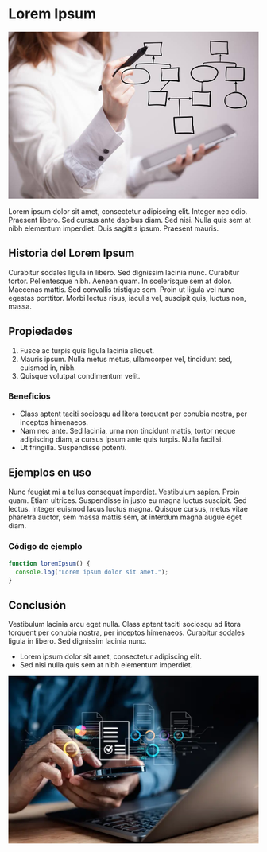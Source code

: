 # Lorem Ipsum

![Portada](https://github.com/Metrio-ai/metrio-blogposts/blob/main/lorem-ipsum/img/businessoptimization-service.jpg?raw=true)

Lorem ipsum dolor sit amet, consectetur adipiscing elit. Integer nec odio. Praesent libero. Sed cursus ante dapibus diam. Sed nisi. Nulla quis sem at nibh elementum imperdiet. Duis sagittis ipsum. Praesent mauris.

## Historia del Lorem Ipsum

Curabitur sodales ligula in libero. Sed dignissim lacinia nunc. Curabitur tortor. Pellentesque nibh. Aenean quam. In scelerisque sem at dolor. Maecenas mattis. Sed convallis tristique sem. Proin ut ligula vel nunc egestas porttitor. Morbi lectus risus, iaculis vel, suscipit quis, luctus non, massa.

## Propiedades

  1. Fusce ac turpis quis ligula lacinia aliquet.  
  2. Mauris ipsum. Nulla metus metus, ullamcorper vel, tincidunt sed, euismod in, nibh.  
  3. Quisque volutpat condimentum velit.  

### Beneficios

  - Class aptent taciti sociosqu ad litora torquent per conubia nostra, per inceptos himenaeos.  
  - Nam nec ante. Sed lacinia, urna non tincidunt mattis, tortor neque adipiscing diam, a cursus ipsum ante quis turpis. Nulla facilisi.  
  - Ut fringilla. Suspendisse potenti.

## Ejemplos en uso

Nunc feugiat mi a tellus consequat imperdiet. Vestibulum sapien. Proin quam. Etiam ultrices. Suspendisse in justo eu magna luctus suscipit. Sed lectus. Integer euismod lacus luctus magna. Quisque cursus, metus vitae pharetra auctor, sem massa mattis sem, at interdum magna augue eget diam.

### Código de ejemplo

```javascript
function loremIpsum() {
  console.log("Lorem ipsum dolor sit amet.");
}
```

## Conclusión

Vestibulum lacinia arcu eget nulla. Class aptent taciti sociosqu ad litora torquent per conubia nostra, per inceptos himenaeos. Curabitur sodales ligula in libero. Sed dignissim lacinia nunc.
 - Lorem ipsum dolor sit amet, consectetur adipiscing elit.
 - Sed nisi nulla quis sem at nibh elementum imperdiet.

![ImagenFinal](https://raw.githubusercontent.com/Metrio-ai/metrio-blogposts/refs/heads/main/lorem-ipsum/img/digitaltransform-service.webp)